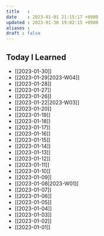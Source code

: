 ```yaml
---
title   : 
date    : 2023-01-01 21:15:17 +0900
updated : 2023-01-30 19:02:15 +0900
aliases : 
draft : false
---
```

## Today I Learned
- [[2023-01-30]]
- [[2023-01-29|2023-W04]] 
- [[2023-01-28]]
- [[2023-01-27]]
- [[2023-01-26]]
- [[2023-01-22|2023-W03]]
- [[2023-01-20]]
- [[2023-01-19]]
- [[2023-01-18]]
- [[2023-01-17]]
- [[2023-01-16]]
- [[2023-01-15]]
- [[2023-01-14]]
- [[2023-01-13]]
- [[2023-01-12]]
- [[2023-01-11]] 
- [[2023-01-10]]
- [[2023-01-09]]
- [[2023-01-08|2023-W01]]
- [[2023-01-07]]
- [[2023-01-06]]
- [[2023-01-05]]
- [[2023-01-04]]
- [[2023-01-03]]
- [[2023-01-02]]
- [[2023-01-01]]
